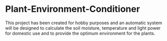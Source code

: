 # Plant-Environment-Conditioner
This project has been created for hobby purposes and an automatic system will be designed to calculate the soil moisture, temperature and light power for domestic use and to provide the optimum environment for the plants. 

